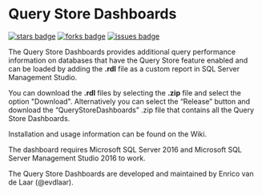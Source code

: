 # Query Store Dashboards
[![stars badge]][stars]
[![forks badge]][forks]
[![issues badge]][issues]

[stars badge]:https://img.shields.io/github/stars/Evdlaar/QueryStoreDashboard.svg
[forks badge]:https://img.shields.io/github/forks/Evdlaar/QueryStoreDashboard.svg
[issues badge]:https://img.shields.io/github/issues/Evdlaar/QueryStoreDashboard.svg

[stars]:https://github.com/Evdlaar/QueryStoreDashboard/stargazers
[forks]:https://github.com/Evdlaar/QueryStoreDashboard/network
[issues]:https://github.com/Evdlaar/QueryStoreDashboard/issues

The Query Store Dashboards provides additional query performance information on databases that have the Query Store feature enabled and can be loaded by adding the **.rdl** file as a custom report in SQL Server Management Studio.

You can download the **.rdl** files by selecting the **.zip** file and select the option "Download".
Alternatively you can select the “Release” button and download the “QueryStoreDashboards” .zip file that contains all the Query Store Dashboards.

Installation and usage information can be found on the Wiki.

The dashboard requires Microsoft SQL Server 2016 and Microsoft SQL Server Management Studio 2016 to work.

The Query Store Dashboards are developed and maintained by Enrico van de Laar (@evdlaar).

